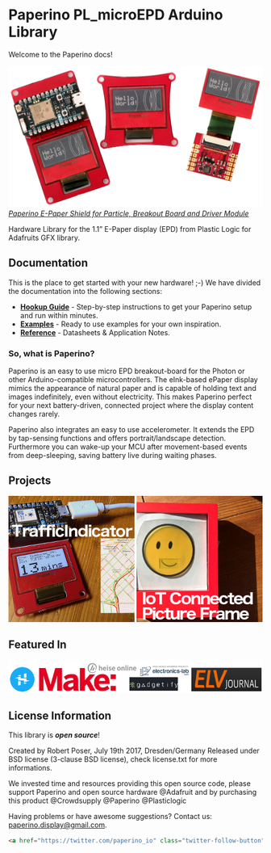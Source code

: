 Paperino PL_microEPD Arduino Library
===============================================================

Welcome to the Paperino docs!

![Paperino E-Paper Shield for Particle, Breakout Board and Driver Module](https://raw.githubusercontent.com/RobPo/Paperino/master/docs/img/holy_tripel.png)  
[*Paperino E-Paper Shield for Particle, Breakout Board and Driver Module*](https://www.crowdsupply.com/robert-poser/paperino)

Hardware Library for the 1.1” E-Paper display (EPD) from Plastic Logic for Adafruits GFX library. 

Documentation
--------------
This is the place to get started with your new hardware! ;-) We have divided the documentation into the following sections:
* **[Hookup Guide](https://robpo.github.io/Paperino/)** - Step-by-step instructions to get your Paperino setup and run within minutes.
* **[Examples](https://robpo.github.io/Paperino/exampleHelloWorld/)** - Ready to use examples for your own inspiration.
* **[Reference](https://github.com/RobPo/Paperino/tree/master/datasheets)** - Datasheets & Application Notes.

### So, what is Paperino?

Paperino is an easy to use micro EPD breakout-board for the Photon or other Arduino-compatible microcontrollers. The eInk-based ePaper display mimics the appearance of natural paper and is capable of holding text and images indefinitely, even without electricity. This makes Paperino perfect for your next battery-driven, connected project where the display content changes rarely.

Paperino also integrates an easy to use accelerometer. It extends the EPD by tap-sensing functions and offers portrait/landscape detection. Furthermore you can wake-up your MCU after movement-based events from deep-sleeping, saving battery live during waiting phases.

Projects
-------------------
[![Project TrafficIndicator at Hackaday.io](https://raw.githubusercontent.com/RobPo/Paperino/master/docs/img/TrafficIndicator.png)](https://hackaday.io/project/22002-trafficindicator-between-workhome-or-vice-versa) [![Project IoT Connected Desk Frame at Hackaday.io](https://raw.githubusercontent.com/RobPo/Paperino/master/docs/img/projIoTPictureFrame.png)](https://hackaday.io/project/21638-iot-connected-picturedesk-frame)  

Featured In
-------------------
![As Featured In](https://raw.githubusercontent.com/RobPo/Paperino/master/docs/img/FeaturedIn.png)

License Information
-------------------

This library is _**open source**_!

Created by Robert Poser, July 19th 2017, Dresden/Germany
Released under BSD license (3-clause BSD license), check license.txt for more informations.

We invested time and resources providing this open source code, please support Paperino and 
open source hardware @Adafruit and by purchasing this product @Crowdsupply @Paperino @Plasticlogic

Having problems or have awesome suggestions? Contact us: paperino.display@gmail.com.

```html
<a href="https://twitter.com/paperino_io" class="twitter-follow-button" data-show-count="false">Follow @paperino_io</a><script async src="//platform.twitter.com/widgets.js" charset="utf-8"></script>
```
